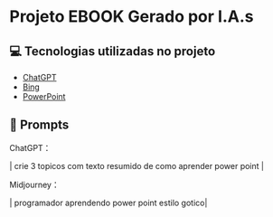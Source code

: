 
# Projeto EBOOK Gerado por I.A.s



## 💻 Tecnologias utilizadas no projeto

- [ChatGPT](https://chat.openai.com/) 
- [Bing](https://www.bing.com/)
- [PowerPoint](https://www.microsoft.com/en/microsoft-365/powerpoint)

## 🧠 Prompts


ChatGPT：

|  crie 3 topicos com texto resumido de como aprender power point |


Midjourney：

|  programador aprendendo power point estilo gotico|

